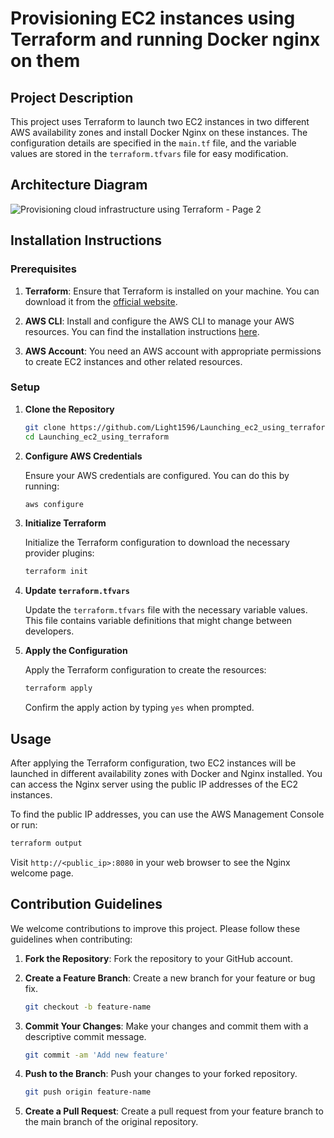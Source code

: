 # Provisioning EC2 instances using Terraform and running Docker nginx on them

## Project Description

This project uses Terraform to launch two EC2 instances in two different AWS availability zones and install Docker Nginx on these instances. The configuration details are specified in the `main.tf` file, and the variable values are stored in the `terraform.tfvars` file for easy modification.

## Architecture Diagram
![Provisioning cloud infrastructure using Terraform - Page 2](https://github.com/user-attachments/assets/91e58bc1-ea2f-4337-8b23-74084da884ad)

## Installation Instructions

### Prerequisites

1. **Terraform**: Ensure that Terraform is installed on your machine. You can download it from the [official website](https://www.terraform.io/downloads.html).

2. **AWS CLI**: Install and configure the AWS CLI to manage your AWS resources. You can find the installation instructions [here](https://aws.amazon.com/cli/).

3. **AWS Account**: You need an AWS account with appropriate permissions to create EC2 instances and other related resources.

### Setup

1. **Clone the Repository**

   ```bash
   git clone https://github.com/Light1596/Launching_ec2_using_terraform.git
   cd Launching_ec2_using_terraform
   ```

2. **Configure AWS Credentials**

   Ensure your AWS credentials are configured. You can do this by running:

   ```bash
   aws configure
   ```

3. **Initialize Terraform**

   Initialize the Terraform configuration to download the necessary provider plugins:

   ```bash
   terraform init
   ```

4. **Update `terraform.tfvars`**

   Update the `terraform.tfvars` file with the necessary variable values. This file contains variable definitions that might change between developers.

5. **Apply the Configuration**

   Apply the Terraform configuration to create the resources:

   ```bash
   terraform apply
   ```

   Confirm the apply action by typing `yes` when prompted.

## Usage

After applying the Terraform configuration, two EC2 instances will be launched in different availability zones with Docker and Nginx installed. You can access the Nginx server using the public IP addresses of the EC2 instances.

To find the public IP addresses, you can use the AWS Management Console or run:

```bash
terraform output
```

Visit `http://<public_ip>:8080` in your web browser to see the Nginx welcome page.

## Contribution Guidelines

We welcome contributions to improve this project. Please follow these guidelines when contributing:

1. **Fork the Repository**: Fork the repository to your GitHub account.

2. **Create a Feature Branch**: Create a new branch for your feature or bug fix.

   ```bash
   git checkout -b feature-name
   ```

3. **Commit Your Changes**: Make your changes and commit them with a descriptive commit message.

   ```bash
   git commit -am 'Add new feature'
   ```

4. **Push to the Branch**: Push your changes to your forked repository.

   ```bash
   git push origin feature-name
   ```

5. **Create a Pull Request**: Create a pull request from your feature branch to the main branch of the original repository.
